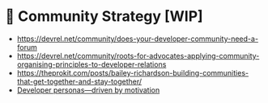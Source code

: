 # 👥 Community Strategy [WIP]

- https://devrel.net/community/does-your-developer-community-need-a-forum
- https://devrel.net/community/roots-for-advocates-applying-community-organising-principles-to-developer-relations
- https://theprokit.com/posts/bailey-richardson-building-communities-that-get-together-and-stay-together/
- [Developer personas—driven by motivation](https://devocate.com/blog/developer-intel/developer-personas-driven-by-motivation)
